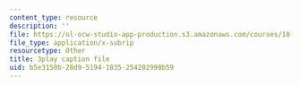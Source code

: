 ```yaml
---
content_type: resource
description: ''
file: https://ol-ocw-studio-app-production.s3.amazonaws.com/courses/18-06sc-linear-algebra-fall-2011/b5e3150b28d951941835254202998b59_9Q1q7s1jTzU.srt
file_type: application/x-subrip
resourcetype: Other
title: 3play caption file
uid: b5e3150b-28d9-5194-1835-254202998b59
---
```

